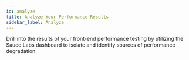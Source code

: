 ```yaml
---
id: analyze
title: Analyze Your Performance Results
sidebar_label: Analyze
---
```


Drill into the results of your front-end performance testing by utilizing the Sauce Labs dashboard to isolate and identify sources of performance degradation.
